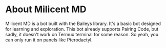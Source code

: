 # About Milicent MD
Milicent MD is a bot built with the Baileys library. It's a basic bot designed for learning and exploration. This bot already supports Pairing Code, but sadly, it doesn't work on Termux terminal for some reason. So yeah, you can only run it on panels like Pterodactyl.
